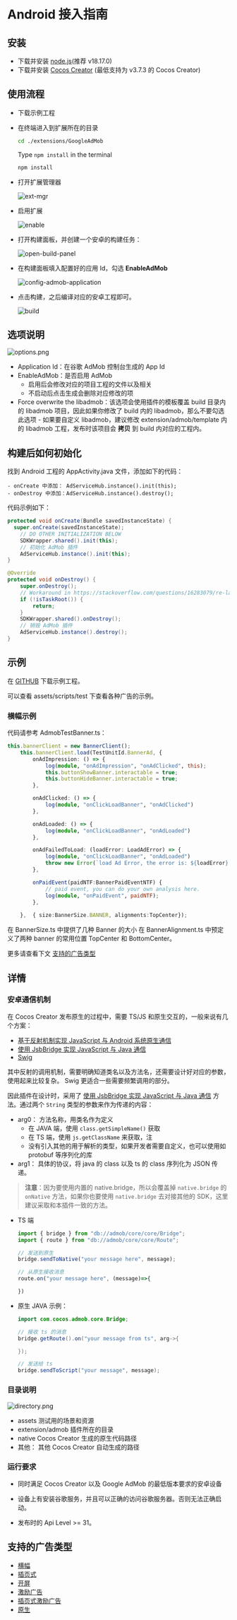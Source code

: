 # Android 接入指南

## 安装

- 下载并安装 [node.js](https://nodejs.org/en)(推荐 v18.17.0)
- 下载并安装 [Cocos Creator](https://www.cocos.com/en) (最低支持为 v3.7.3 的 Cocos Creator)

## 使用流程

- 下载示例工程
- 在终端进入到扩展所在的目录

    ```bash
    cd ./extensions/GoogleAdMob
    ```

    Type `npm install` in the terminal

    ```bash
    npm install
    ```

- 打开扩展管理器

    ![ext-mgr](../../img/ext-mgr.png)

- 启用扩展

    ![enable](../../img/enable.png)

- 打开构建面板，并创建一个安卓的构建任务：

    ![open-build-panel](../../img/open-build-panel.png)

- 在构建面板填入配置好的应用 Id，勾选 **EnableAdMob**
  
    ![config-admob-application](../../img/config-admob-application.png)

- 点击构建，之后编译对应的安卓工程即可。

    ![build](../../img/build-android.png)

## 选项说明

![options.png](./../../img/options.png)

- Application Id：在谷歌 AdMob 控制台生成的 App Id
- EnableAdMob：是否启用 AdMob
  - 启用后会修改对应的项目工程的文件以及相关
  - 不启动后点击生成会删除对应修改的项  
- Force overwrite the libadmob：该选项会使用插件的模板覆盖 build 目录内的 libadmob 项目，因此如果你修改了 build 内的 libadmob，那么不要勾选此选项
      - 如果要自定义 libadmob，建议修改 extension/admob/template 内的 libadmob 工程，发布时该项目会 **拷贝** 到 build 内对应的工程内。

## 构建后如何初始化

找到 Android 工程的 AppActivity.java 文件，添加如下的代码：

    - onCreate 中添加： AdServiceHub.instance().init(this);
    - onDestroy 中添加：AdServiceHub.instance().destroy();

代码示例如下：

```java
protected void onCreate(Bundle savedInstanceState) {
  super.onCreate(savedInstanceState);
    // DO OTHER INITIALIZATION BELOW
    SDKWrapper.shared().init(this);
    // 初始化 AdMob 插件
    AdServiceHub.instance().init(this);
}

@Override
protected void onDestroy() {
    super.onDestroy();
    // Workaround in https://stackoverflow.com/questions/16283079/re-launch-of-activity-on-home-button-but-only-the-first-time/16447508
    if (!isTaskRoot()) {
        return;
    }
    SDKWrapper.shared().onDestroy();        
    // 销毁 AdMob 插件
    AdServiceHub.instance().destroy();    
}
```

## 示例

在 [GITHUB](https://github.com/cocos/cocos-google-admob) 下载示例工程。

可以查看 assets/scripts/test 下查看各种广告的示例。

### 横幅示例

代码请参考 AdmobTestBanner.ts：

```ts
this.bannerClient = new BannerClient();
    this.bannerClient.load(TestUnitId.BannerAd, {
        onAdImpression: () => {
            log(module, "onAdImpression", "onAdClicked", this);
            this.buttonShowBanner.interactable = true;
            this.buttonHideBanner.interactable = true;
        },

        onAdClicked: () => {
            log(module, "onClickLoadBanner", "onAdClicked")
        },

        onAdLoaded: () => {
            log(module, "onClickLoadBanner", "onAdLoaded")
        },

        onAdFailedToLoad: (loadError: LoadAdError) => {
            log(module, "onClickLoadBanner", "onAdLoaded")
            throw new Error(`load Ad Error, the error is: ${loadError}.`);
        },

        onPaidEvent(paidNTF:BannerPaidEventNTF) {
            // paid event, you can do your own analysis here.
            log(module, "onPaidEvent", paidNTF);                
        },
        
    },  { size:BannerSize.BANNER, alignments:TopCenter});
```

在 BannerSize.ts 中提供了几种 Banner 的大小
在 BannerAlignment.ts 中预定义了两种 banner 的常用位置 TopCenter 和 BottomCenter。

更多请查看下文 [支持的广告类型](#支持的广告类型)

## 详情

### 安卓通信机制

在 Cocos Creator 发布原生的过程中，需要 TS/JS 和原生交互的，一般来说有几个方案：

- [基于反射机制实现 JavaScript 与 Android 系统原生通信](https://docs.cocos.com/creator/manual/zh/advanced-topics/java-reflection.html)
- [使用 JsbBridge 实现 JavaScript 与 Java 通信](https://docs.cocos.com/creator/manual/zh/advanced-topics/js-java-bridge.html)
- [Swig](https://docs.cocos.com/creator/manual/zh/advanced-topics/jsb-swig.html)

其中反射的调用机制，需要明确知道类名以及方法名，还需要设计好对应的参数，使用起来比较复杂。
Swig 更适合一些需要频繁调用的部分。

因此插件在设计时，采用了 [使用 JsbBridge 实现 JavaScript 与 Java 通信](https://docs.cocos.com/creator/manual/zh/advanced-topics/js-java-bridge.html) 方法。通过两个 `String` 类型的参数来作为传递的内容：

- arg0： 方法名称，用类名作为定义
  - 在 JAVA 端，使用 `class.getSimpleName()` 获取
  - 在 TS  端，使用 `js.getClassName` 来获取，注
  - 没有引入其他的用于解析的类型，如果开发者需要自定义，也可以使用如 protobuf 等序列化的库
- arg1： 具体的协议，将 java 的 class 以及 ts 的 class 序列化为 JSON 传递。  

> **注意**：因为要使用内置的 native.bridge，所以会覆盖掉 `native.bridge` 的 `onNative` 方法，如果你也要使用 `native.bridge` 去对接其他的 SDK，这里建议采取和本插件一致的方法。

- TS 端

    ```ts
    import { bridge } from "db://admob/core/core/Bridge";
    import { route } from "db://admob/core/core/Route";

    // 发送到原生
    bridge.sendToNative("your message here", message);

    // 从原生接收消息
    route.on("your message here", (message)=>{

    })

    ```

- 原生 JAVA 示例：

    ```java
    import com.cocos.admob.core.Bridge;

    // 接收 ts 的消息
    bridge.getRoute().on("your message from ts", arg->{

    });

    // 发送给 ts
    bridge.sendToScript("your message", message);
    ```

### 目录说明

![directory.png](./../../img/directory.png)

- assets 测试用的场景和资源
- extension/admob 插件所在的目录
- native Cocos Creator 生成的原生代码路径
- 其他： 其他 Cocos Creator 自动生成的路径

### 运行要求

- 同时满足 Cocos Creator 以及 Google AdMob 的最低版本要求的安卓设备

- 设备上有安装谷歌服务，并且可以正确的访问谷歌服务器。否则无法正确启动。

- 发布时的 Api Level  >= 31。

## 支持的广告类型

- [横幅](./Banner.md)
- [插页式](./Interstitial.md)
- [开屏](./AppOpenAd.md)
- [激励广告](./Rewarded.md)
- [插页式激励广告](./InterstistualRewadedAd.md)
- [原生](./NativeAd.md)
